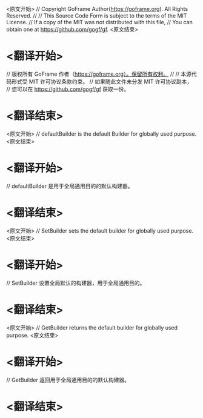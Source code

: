 
<原文开始>
// Copyright GoFrame Author(https://goframe.org). All Rights Reserved.
//
// This Source Code Form is subject to the terms of the MIT License.
// If a copy of the MIT was not distributed with this file,
// You can obtain one at https://github.com/gogf/gf.
<原文结束>

# <翻译开始>
// 版权所有 GoFrame 作者（https://goframe.org）。保留所有权利。
//
// 本源代码形式受 MIT 许可协议条款约束。
// 如果随此文件未分发 MIT 许可协议副本，
// 您可以在 https://github.com/gogf/gf 获取一份。
# <翻译结束>


<原文开始>
// defaultBuilder is the default Builder for globally used purpose.
<原文结束>

# <翻译开始>
// defaultBuilder 是用于全局通用目的的默认构建器。
# <翻译结束>


<原文开始>
// SetBuilder sets the default builder for globally used purpose.
<原文结束>

# <翻译开始>
// SetBuilder 设置全局默认的构建器，用于全局通用目的。
# <翻译结束>


<原文开始>
// GetBuilder returns the default builder for globally used purpose.
<原文结束>

# <翻译开始>
// GetBuilder 返回用于全局通用目的的默认构建器。
# <翻译结束>

